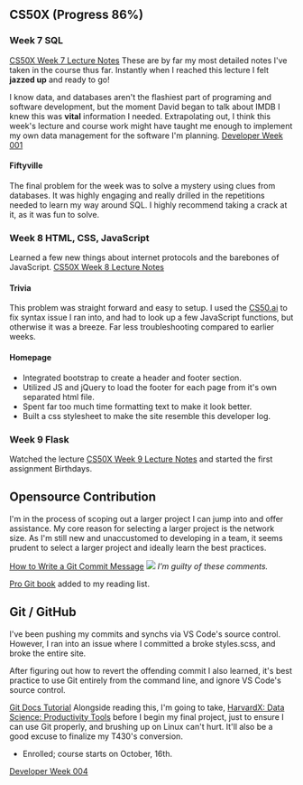 ## CS50X (Progress 86%)
### Week 7 SQL
[CS50X Week 7 Lecture Notes](https://pbrazeale.github.io/CS50X-Week-7-Lecture-Notes/)
These are by far my most detailed notes I've taken in the course thus far. Instantly when I reached this lecture I felt **jazzed up** and ready to go!

I know data, and databases aren't the flashiest part of programing and software development, but the moment David began to talk about IMDB I knew this was **vital** information I needed. Extrapolating out, I think this week's lecture and course work might have taught me enough to implement my own data management for the software I'm planning. [Developer Week 001](https://pbrazeale.github.io/Developer-Week-001/)

#### Fiftyville 
The final problem for the week was to solve a mystery using clues from databases. It was highly engaging and really drilled in the repetitions needed to learn my way around SQL. I highly recommend taking a crack at it, as it was fun to solve.

### Week 8 HTML, CSS, JavaScript
Learned a few new things about internet protocols and the barebones of JavaScript.
[CS50X Week 8 Lecture Notes](https://pbrazeale.github.io/CS50X-Week-8-Lecture-Notes/)

#### Trivia
This problem was straight forward and easy to setup. I used the [CS50.ai](https://cs50.ai/) to fix syntax issue I ran into, and had to look up a few JavaScript functions, but otherwise it was a breeze. Far less troubleshooting compared to earlier weeks.

#### Homepage
- Integrated bootstrap to create a header and footer section. 
- Utilized JS and jQuery to load the footer for each page from it's own separated html file.
- Spent far too much time formatting text to make it look better.
- Built a css stylesheet to make the site resemble this developer log.


### Week 9 Flask
Watched the lecture [CS50X Week 9 Lecture Notes](https://pbrazeale.github.io/CS50X-Week-9-Lecture-Notes/) and started the first assignment Birthdays.


## Opensource Contribution
I'm in the process of scoping out a larger project I can jump into and offer assistance. My core reason for selecting a larger project is the network size. As I'm still new and unaccustomed to developing in a team, it seems prudent to select a larger project and ideally learn the best practices.

[How to Write a Git Commit Message](https://cbea.ms/git-commit/)
<img src="https://cbea.ms/content/images/size/w2000/2021/01/git_commit_2x.png">
*I'm guilty of these comments.*

[Pro Git book](https://git-scm.com/book/en/v2) added to my reading list.

## Git / GitHub
I've been pushing my commits and synchs via VS Code's source control. However, I ran into an issue where I committed a broke styles.scss, and broke the entire site.

After figuring out how to revert the offending commit I also learned, it's best practice to use Git entirely from the command line, and ignore VS Code's source control. 

[Git Docs Tutorial](https://git-scm.com/docs/gittutorial)
Alongside reading this, I'm going to take, [HarvardX: Data Science: Productivity Tools](https://www.edx.org/course/data-science-productivity-tools) before I begin my final project, just to ensure I can use Git properly, and brushing up on Linux can't hurt. It'll also be a good excuse to finalize my T430's conversion.

- Enrolled; course starts on October, 16th.

[Developer Week 004](https://pbrazeale.github.io/Developer-Week-004/)